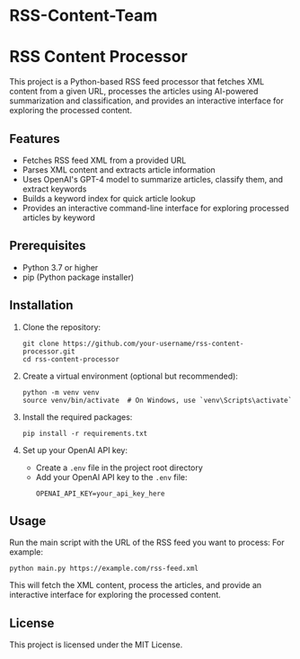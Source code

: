 # RSS-Content-Team

# RSS Content Processor

This project is a Python-based RSS feed processor that fetches XML content from a given URL, processes the articles using AI-powered summarization and classification, and provides an interactive interface for exploring the processed content.

## Features

- Fetches RSS feed XML from a provided URL
- Parses XML content and extracts article information
- Uses OpenAI's GPT-4 model to summarize articles, classify them, and extract keywords
- Builds a keyword index for quick article lookup
- Provides an interactive command-line interface for exploring processed articles by keyword

## Prerequisites

- Python 3.7 or higher
- pip (Python package installer)

## Installation

1. Clone the repository:
   ```
   git clone https://github.com/your-username/rss-content-processor.git
   cd rss-content-processor
   ```

2. Create a virtual environment (optional but recommended):
   ```
   python -m venv venv
   source venv/bin/activate  # On Windows, use `venv\Scripts\activate`
   ```

3. Install the required packages:
   ```
   pip install -r requirements.txt
   ```

4. Set up your OpenAI API key:
   - Create a `.env` file in the project root directory
   - Add your OpenAI API key to the `.env` file:
     ```
     OPENAI_API_KEY=your_api_key_here
     ```

## Usage

Run the main script with the URL of the RSS feed you want to process:
For example:
```
python main.py https://example.com/rss-feed.xml
```

This will fetch the XML content, process the articles, and provide an interactive interface for exploring the processed content.

## License
This project is licensed under the MIT License.
